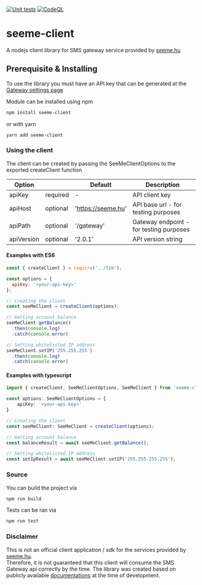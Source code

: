 [![Unit tests](https://github.com/dannystyleart/seeme-client/actions/workflows/node.js.yml/badge.svg)](https://github.com/dannystyleart/seeme-client/actions/workflows/node.js.yml)
[![CodeQL](https://github.com/dannystyleart/seeme-client/actions/workflows/codeql-analysis.yml/badge.svg)](https://github.com/dannystyleart/seeme-client/actions/workflows/codeql-analysis.yml)

# seeme-client
A nodejs client library for SMS gateway service provided by [seeme.hu][seeme-link-site]

## Prerequisite & Installing
To use the library you must have an API key that can be generated at the [Gateway settings page][seeme-link-api-settings]

Module can be installed using npm
```bash
npm install seeme-client
```
or with yarn
```bash
yarn add seeme-client
```
### Using the client
The client can be created by passing the SeeMeClientOptions to the exported createClient function

| Option     |          | Default            | Description                             |
|------------|----------|--------------------|-----------------------------------------|
| apiKey     | required | -                  | API client key                          |
| apiHost    | optional | 'https://seeme.hu' | API base url - for testing purposes     |
| apiPath    | optional | '/gateway'         | Gateway endpoint - for testing purposes |
| apiVersion | optional | '2.0.1'            | API version string                      |


#### Examples with ES6
```javascript
const { createClient } = require('../lib');

const options = {
  apiKey: '<your-api-key>'
};

// Creating the client
const seeMeClient = createClient(options);

// Getting account balance
seeMeClient.getBalance()
  .then(console.log)
  .catch(console.error)

// Setting whitelisted IP address
seeMeClient.setIP('255.255.255')
  .then(console.log)
  .catch(console.error)
```

#### Examples with typescript
```typescript
import { createClient, SeeMeClientOptions, SeeMeClient } from 'seeme-client';

const options: SeeMeClientOptions = {
    apiKey: '<your-api-key>'
}

// Creating the client
const seeMeClient: SeeMeClient = createClient(options);

// Getting account balance
const balanceResult = await seeMeClient.getBalance();

// Setting whitelisted IP address
const setIpResult = await seeMeClient.setIP('255.255.255.255');
```



### Source
You can build the project via
```bash
npm run build
```

Tests can be ran via
```bash
npm run test
```

### Disclaimer
This is not an official client application / sdk for the services provided by [seeme.hu][seeme-link-site].  
Therefore, it is not guaranteed that this client will consume the SMS Gateway api correctly by the time.
The library was created based on publicly available [documentations][seeme-link-docs] at the time of development.

[seeme-link-site]: https://seeme.hu
[seeme-link-docs]: https://seeme.hu/tudastar/reszletek
[seeme-link-api-settings]: https://seeme.hu/sms-gateway-beallitasok
